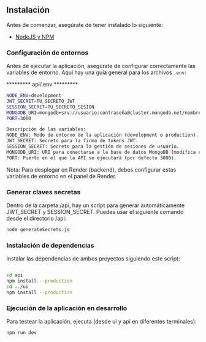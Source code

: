 ## Instalación

Antes de comenzar, asegúrate de tener instalado lo siguiente:
* [NodeJS y NPM](https://nodejs.org/)

### Configuración de entornos

Antes de ejecutar la aplicación, asegúrate de configurar correctamente las variables de entorno. 
Aquí hay una guía general para los archivos `.env`:

********* api/.env ********* 
```bash
NODE_ENV=development
JWT_SECRET=TU_SECRETO_JWT
SESSION_SECRET=TU_SECRETO_SESION
MONGODB_URI=mongodb+srv://usuario:contraseña@cluster.mongodb.net/nombre-de-la-base-de-datos?retryWrites=true&w=majority
PORT=3000

Descripción de las variables:
NODE_ENV: Modo de entorno de la aplicación (development o production).
JWT_SECRET: Secreto para la firma de tokens JWT.
SESSION_SECRET: Secreto para la gestión de sesiones de usuario.
MONGODB_URI: URI para conectarse a la base de datos MongoDB (modifica usuario, contraseña, y nombre-de-la-base-de-datos).
PORT: Puerto en el que la API se ejecutará (por defecto 3000).
```

Nota: Para desplegar en Render (backend), debes configurar estas variables de entorno en el panel de Render.

### Generar claves secretas

Dentro de la carpeta /api, hay un script para generar automáticamente JWT_SECRET y SESSION_SECRET.
Puedes usar el siguiente comando desde el directorio /api:

```bash
node generateSecrets.js
```

### Instalación de dependencias

Instalar las dependencias de ambos proyectos siguiendo este script:

```bash

cd api
npm install --production
cd ../ui
npm install --production

```
### Ejecución de la aplicación en desarrollo

Para testear la aplicación, ejecuta (desde ui y api en diferentes terminales):

```bash
npm run dev

```


